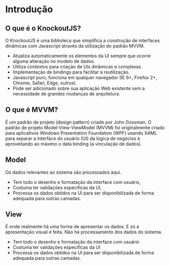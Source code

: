 # Introdução

## O que é o KnockoutJS?

O KnockoutJS é uma biblioteca que simplifica a construção de interfaces dinâmicas com Javascript através da utilização do padrão MVVM.

- Atualiza automaticamente os elementos da UI sempre que ocorre alguma alteração no modelo de dados.
- Utiliza contextos para criação de UIs dinâmicas e complexas.
- Implementação de bindings para facilitar a reutilização.
- Javascript puro, funciona em qualquer navegador (IE 6+, Firefox 2+, Chrome, Safari, Edge, outros).
- Pode ser adicionado sobre sua aplicação Web existente sem a necessidade de grandes mudanças de arquitetura.

## O que é MVVM?

É um padrão de projeto (design pattern) criado por John Gossman. O padrão de projeto Model-View-ViewModel (MVVM) foi originalmente criado para aplicativos Windows Presentation Foundation (WPF) usando XAML para separar a interface do usuário (UI) da lógica de negócios e aproveitando ao máximo o data binding (a vinculação de dados).

## Model

Os dados relevantes ao sistema são processados aqui.

- Tem todo o desenho e formatação da interface com usuário,
- Costuma ter validações específicas da UI,
- Processa os dados obtidos na UI para ser disponibilizada de forma adequada para outras camadas.

## View

É onde realmente há uma forma de apresentar os dados. E só a apresentação visual é feita. Não há processamento dos dados do sistema.

- Tem todo o desenho e formatação da interface com usuário
- Costuma ter validações específicas da UI
- Processa os dados obtidos na UI para ser disponibilizada de forma adequada para outras camadas.